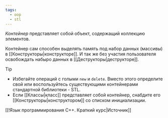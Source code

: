 ```yaml
---
tags:
  - oop
  - stl
---
```

*Контейнер* представляет собой объект, содержащий коллекцию элементов.

Контейнер сам способен выделять память под набор данных (массивы) в [[Конструкторы|конструкторе]]. И так же без участия пользователя освобождать набыро данных в [[Деструкторы|деструкторе]].

> [!tip]
> - Избегайте операций с голыми `new` и `delete`. Вместо этого определите свой или воспользуйтесь существующими контейнерами стандартной библиотеки - STL.
> - Если [[Классы|класс]] представляет собой контейнер, снабдите его [[Конструкторы|конструктором]] со списком инициализации.

[[!Язык программирования C++. Краткий курс|Источник]]
